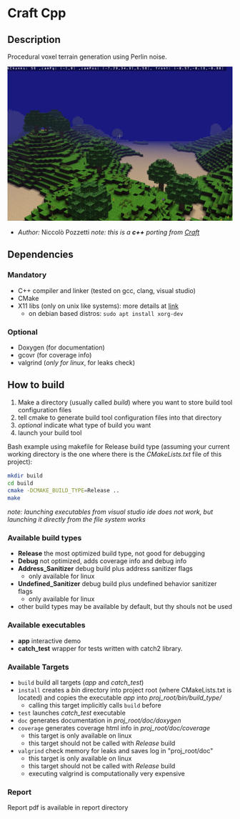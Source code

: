 # Craft Cpp
## Description
Procedural voxel terrain generation using Perlin noise.

![game_screen](data/screenshots/screen.jpg)

- *Author:* Niccolò Pozzetti
*note: this is a **c++** porting from [Craft](https://github.com/fogleman/Craft)*

## Dependencies
### Mandatory
- C++ compiler and linker (tested on gcc, clang, visual studio)
- CMake
- X11 libs (only on unix like systems): more details at [link](https://www.glfw.org/docs/latest/compile.html)
  - on debian based distros: `sudo apt install xorg-dev`
### Optional
- Doxygen (for documentation)
- gcovr (for coverage info)
- valgrind (*only for linux*, for leaks check)

## How to build
1. Make a directory (usually called *build*) where you want to store
build tool configuration files
2. tell cmake to generate build tool configuration files into that
directory
3. *optional* indicate what type of build you want
4. launch your build tool 

Bash example using makefile for Release build type (assuming your current working
directory is the one where there is the *CMakeLists.txt* file of this project):
```bash
mkdir build
cd build
cmake -DCMAKE_BUILD_TYPE=Release ..
make
```

*note: launching executables from visual studio ide does not work,
but launching it directly from the file system works*

### Available build types
- **Release** the most optimized build type, not good for debugging
- **Debug** not optimized, adds coverage info and debug info
- **Address_Sanitizer** debug build plus address sanitizer flags
  - only available for linux
- **Undefined_Sanitizer** debug build plus undefined behavior sanitizer flags
  - only available for linux
- other build types may be available by default, but thy shouls not be used

### Available executables
- **app** interactive demo
- **catch_test** wrapper for tests written with catch2 library.

### Available Targets
- `build` build all targets (*app* and *catch_test*)
- `install` creates a *bin* directory into project root (where CMakeLists.txt is located)
and copies the executable *app* into *proj_root/bin/build_type/*
  - calling this target implicitly calls `build` before
- `test` launches *catch_test* executable
- `doc` generates documentation in *proj_root/doc/doxygen*
- `coverage` generates coverage html info in *proj_root/doc/coverage*
  - this target is only available on linux
  - this target should not be called with *Release* build
- `valgrind` check memory for leaks and saves log in "proj_root/doc" 
  - this target is only available on linux
  - this target should not be called with *Release* build
  - executing valgrind is computationally very expensive

### Report
Report pdf is available in report directory 